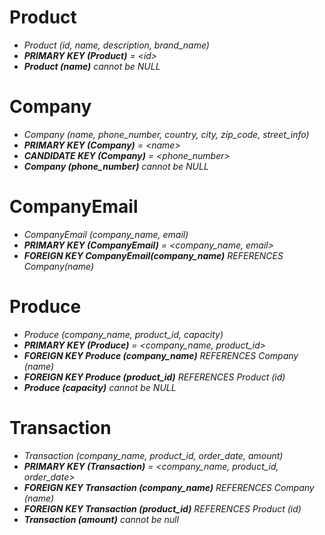 Product
============
- *Product (id, name, description, brand_name)*
- ***PRIMARY KEY (Product)** = \<id\>*
- ***Product (name)** cannot be NULL*

Company
============
- *Company (name, phone_number, country, city, zip_code, street_info)*
- ***PRIMARY KEY (Company)** = \<name\>*
- ***CANDIDATE KEY (Company)** = <phone_number>*
- ***Company (phone_number)** cannot be NULL*

CompanyEmail
============
- *CompanyEmail (company_name, email)*
- ***PRIMARY KEY (CompanyEmail)** = <company_name, email>*
- ***FOREIGN KEY CompanyEmail(company_name)** REFERENCES Company(name)*

Produce
============
- *Produce (company_name, product_id, capacity)*
- ***PRIMARY KEY (Produce)** = <company_name, product_id>*
- ***FOREIGN KEY Produce (company_name)** REFERENCES Company (name)*
- ***FOREIGN KEY Produce (product_id)** REFERENCES Product (id)*
- ***Produce (capacity)** cannot be NULL*

Transaction
============
- *Transaction (company_name, product_id, order_date, amount)*
- ***PRIMARY KEY (Transaction)** = <company_name, product_id, order_date>*
- ***FOREIGN KEY Transaction (company_name)** REFERENCES Company (name)*
- ***FOREIGN KEY Transaction (product_id)** REFERENCES Product (id)*
- ***Transaction (amount)** cannot be null*

